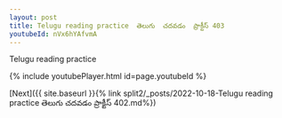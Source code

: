 ```yaml
---
layout: post
title: Telugu reading practice  తెలుగు  చదవడం  ప్రాక్టీస్ 403
youtubeId: nVx6hYAfvmA
---
```

 
 
Telugu reading practice
 
 
 
 
 


{% include youtubePlayer.html id=page.youtubeId %}
 
[Next]({{ site.baseurl }}{% link  split2/_posts/2022-10-18-Telugu reading practice  తెలుగు  చదవడం  ప్రాక్టీస్ 402.md%})
 

